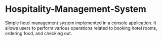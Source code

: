 # Hospitality-Management-System
Simple hotel management system implemented in a console application. It allows users to perform various operations related to booking hotel rooms, ordering food, and checking out. 
